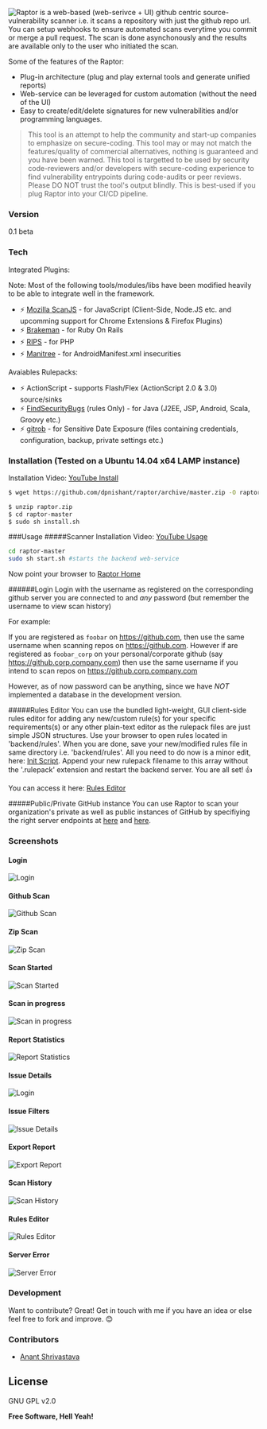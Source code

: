 ![Raptor](https://camo.githubusercontent.com/8c120bacdaf2d6dbbe7a2bb278a68f69a9b53ba4/687474703a2f2f7777772e6461737061746e61696b2e636f6d2f726170746f722f6c6f676f2e706e67)
 is a web-based (web-serivce + UI) github centric source-vulnerability scanner i.e. it scans a repository with just the github repo url. You can setup webhooks to ensure automated scans everytime you commit or merge a pull request. The scan is done asynchonously and the results are available only to the user who initiated the scan.

Some of the features of the Raptor:
  - Plug-in architecture (plug and play external tools and generate unified reports)
  - Web-service can be leveraged for custom automation (without the need of the UI) 
  - Easy to create/edit/delete signatures for new vulnerabilities and/or programming languages.

> This tool is an attempt to help the community and start-up companies to 
> emphasize on secure-coding. This tool may or may not match the features/quality of commercial alternatives, nothing is guaranteed and you have been warned. This tool is targetted to be used by security code-reviewers and/or developers with secure-coding experience to find vulnerability entrypoints during code-audits or peer reviews. Please DO NOT trust the tool's output blindly.
> This is best-used if you plug Raptor into your CI/CD pipeline.

### Version
0.1 beta

### Tech

Integrated Plugins:

Note: Most of the following tools/modules/libs have been modified heavily to be able to integrate well in the framework.

* :zap: [Mozilla ScanJS](https://github.com/mozilla/scanjs) - for JavaScript (Client-Side, Node.JS etc. and upcomming support for Chrome Extensions & Firefox Plugins)
* :zap: [Brakeman](http://brakemanscanner.org/) - for Ruby On Rails
* :zap: [RIPS](http://rips-scanner.sourceforge.net/) - for PHP
* :zap: [Manitree](https://github.com/antitree/manitree/) - for AndroidManifest.xml insecurities

Avaiables Rulepacks:
* :zap: ActionScript - supports Flash/Flex (ActionScript 2.0 & 3.0) source/sinks
* :zap: [FindSecurityBugs](http://h3xstream.github.io/find-sec-bugs/)  (rules Only) - for Java (J2EE, JSP, Android, Scala, Groovy etc.)
* :zap: [gitrob](https://github.com/michenriksen/gitrob) - for Sensitive Date Exposure (files containing credentials, configuration, backup, private settings etc.)

### Installation (Tested on a Ubuntu 14.04 x64 LAMP instance)

Installation Video: [YouTube Install](https://www.youtube.com/v/0KneQwJiUFk?start=0&end=537)

```sh
$ wget https://github.com/dpnishant/raptor/archive/master.zip -O raptor.zip
```

```sh
$ unzip raptor.zip
$ cd raptor-master
$ sudo sh install.sh
```

###Usage
#####Scanner
Installation Video: [YouTube Usage](https://www.youtube.com/v/0KneQwJiUFk?start=550)
```sh
cd raptor-master
sudo sh start.sh #starts the backend web-service
```
Now point your browser to [Raptor Home](http://127.0.0.1/raptor/)

######Login
Login with the username as registered on the corresponding github server you are connected to and *any* password (but remember the username to view scan history)

For example: 

If you are registered as `foobar` on https://github.com, then use the same username when scanning repos on https://github.com. However if are registered as `foobar_corp` on your personal/corporate github (say https://github.corp.company.com) then use the same username if you intend to scan repos on https://github.corp.company.com

However, as of now password can be anything, since we have *NOT* implemented a database in the development version.

#####Rules Editor
You can use the bundled light-weight, GUI client-side rules editor for adding any new/custom rule(s) for your specific requirements(s) or any other plain-text editor as the rulepack files are just simple JSON structures. Use your browser to open rules located in 'backend/rules'. When you are done, save your new/modified rules file in same directory i.e. 'backend/rules'. All you need to do now is a minor edit, here: [Init Script](https://github.com/dpnishant/raptor/blob/master/backend/raptor/init.py#L9). Append your new rulepack filename to this array without the '.rulepack' extension and restart the backend server. You are all set! :thumbsup:

You can access it here: [Rules Editor](http://127.0.0.1/raptor/editrules.php)

#####Public/Private GitHub instance
You can use Raptor to scan your organization's private as well as public instances of GitHub by specifiying the right server endpoints at [here](https://github.com/dpnishant/raptor/blob/master/start.sh#L9-L32) and [here](https://github.com/dpnishant/raptor/blob/master/frontend/scan.php#L16-L17).

### Screenshots
#### Login
![Login](https://camo.githubusercontent.com/37df31f7e7faed56192885fe8a9f9b908db09d58/687474703a2f2f7777772e6461737061746e61696b2e636f6d2f726170746f722f6c6f67696e2e706e67)

#### Github Scan 
![Github Scan](https://camo.githubusercontent.com/ccd8c5b7891c5d7c0b1138ee45237ff727c8382e/687474703a2f2f7777772e6461737061746e61696b2e636f6d2f726170746f722f7363616e2e706e67)

#### Zip Scan
![Zip Scan](https://camo.githubusercontent.com/bdafb5d96356f9f3785c2acc8e26250194e99e70/687474703a2f2f7777772e6461737061746e61696b2e636f6d2f726170746f722f7a69705f7363616e2e706e67)

#### Scan Started
![Scan Started](https://camo.githubusercontent.com/9b9a977a38903777d12feb4bdac29d0a8f25b01a/687474703a2f2f7777772e6461737061746e61696b2e636f6d2f726170746f722f7363616e5f73746172742e706e67)

#### Scan in progress
![Scan in progress](https://camo.githubusercontent.com/85d1c08e5a0d6aca084bd154d0c4083ead3ad4d3/687474703a2f2f7777772e6461737061746e61696b2e636f6d2f726170746f722f7363616e5f70726f67726573732e706e67)

#### Report Statistics
![Report Statistics](https://camo.githubusercontent.com/4a2140e6a539320d87be73fad56796b28b8083ca/687474703a2f2f7777772e6461737061746e61696b2e636f6d2f726170746f722f737461746973746963732e706e67)

#### Issue Details
![Login](https://camo.githubusercontent.com/b3af0b377de131e3498a90f794882a28621c0a24/687474703a2f2f7777772e6461737061746e61696b2e636f6d2f726170746f722f6973737565732e706e67)

#### Issue Filters
![Issue Details](https://camo.githubusercontent.com/d743d30de38bea27f485c5236e02d93655404a2a/687474703a2f2f7777772e6461737061746e61696b2e636f6d2f726170746f722f66696c746572732e706e67)

#### Export Report
![Export Report](https://camo.githubusercontent.com/e34c57ee606ce5f1628bc76bb969dd2591a386cd/687474703a2f2f7777772e6461737061746e61696b2e636f6d2f726170746f722f7265706f72745f6578706f72742e706e67)

#### Scan History
![Scan History](https://camo.githubusercontent.com/146d5d2ad2ca728f565c44157204e6067c2a3d2b/687474703a2f2f7777772e6461737061746e61696b2e636f6d2f726170746f722f686973746f72792e706e67)

#### Rules Editor
![Rules Editor](https://camo.githubusercontent.com/0cd1c45576d3f5e361760f40242059e0891f682a/687474703a2f2f7777772e6461737061746e61696b2e636f6d2f726170746f722f72756c65732e706e67)

#### Server Error
![Server Error](https://camo.githubusercontent.com/8bcde473993917ac9f7ff1b497d69ceabf899a0a/687474703a2f2f7777772e6461737061746e61696b2e636f6d2f726170746f722f6e6f74696669636174696f6e732e706e67)

### Development

Want to contribute? Great! 
Get in touch with me if you have an idea or else feel free to fork and improve. :blush:

### Contributors

 - [Anant Shrivastava](https://twitter.com/anantshri)

License
----

GNU GPL v2.0

**Free Software, Hell Yeah!**
